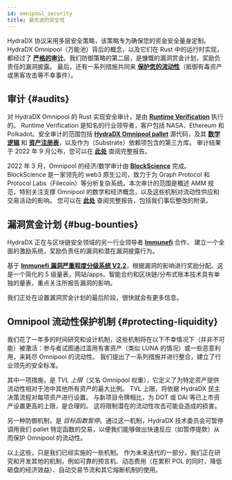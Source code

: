 ```yaml
---
id: omnipool_security
title: 最先进的安全性
---
```


HydraDX 协议采用多层安全策略，该策略专为确保您的资金安全量身定制。HydraDX Omnipool（万能池）背后的概念，以及它们在 Rust 中的运行时实现，都经过了 **[严格的审计](#audits)**。我们防御策略的第二层，是慷慨的漏洞赏金计划，奖励负责任的漏洞披露。 最后，还有一系列措施共同来 **[保护您的流动性](#protecting-liquidity)**（抵御有毒资产或黑客攻击等不幸事件）。

## 审计 {#audits}

对 HydraDX Omnipool 的 Rust 实现安全审计，是由 **[Runtime Verification](https://runtimeverification.com/)** 执行的。 Runtime Verification 是知名的行业领导者，客户包括 NASA、Ethereum 和 Polkadot。安全审计的范围包括 **[HydraDX Omnipool pallet](https://github.com/galacticcouncil/HydraDX-node/blob/master/pallets/omnipool/src/)** 源代码，及其 **[数学逻辑](https://github.com/galacticcouncil/HydraDX-math/tree/main/src/omnipool)** 和 **[资产注册表](https://github.com/galacticcouncil/warehouse/tree/main/asset-registry)**，以及作为（Substrate）依赖项包含的第三方库。 审计结果于 2022 年 9 月公布，您可以在 **[此处](https://github.com/galacticcouncil/HydraDX-audit-reports/blob/main/220907-Runtime-Verification-Security-Audit.pdf)** 查阅完整报告。

2022 年 3 月，Omnipool 的经济/数学审计由 **[BlockScience](https://block.science/)** 完成。 BlockScience 是一家领先的 web3 原生公司，致力于为 Graph Protocol 和 Protocol Labs（Filecoin）等分析复杂系统。本次审计的范围是概述 AMM 规范，特别关注支撑 Omnipool 的数学和经济概念，以及这些机制对流动性供应和交易活动的影响。 您可以在 **[此处](https://github.com/galacticcouncil/HydraDX-audit-reports/blob/main/220322-BlockScience-Omnipool-Report%2Baddendum-by-HydraDX.pdf)** 查阅完整报告，包括我们事后整改的附录。

## 漏洞赏金计划 {#bug-bounties}

HydraDX 正在与区块链安全领域的另一行业领导者 **[Immunefi](https://immunefi.com/)** 合作， 建立一个全面的激励系统，奖励负责任的漏洞和潜在漏洞披露行为。

基于 **[Immunefi 漏洞严重程度分级系统 V2.2](https://immunefi.com/immunefi-vulnerability-severity-classification-system-v2-2/)**，根据漏洞的影响进行奖励分配。这是一个简化的 5 级量表，网站/apps、智能合约和区块链/分布式账本技术具有单独的量表，重点关注所报告漏洞的影响。 

我们正处在设置漏洞赏金计划的最后阶段，很快就会有更多信息。

## Omnipool 流动性保护机制 {#protecting-liquidity}

我们花了一年多的时间研究和设计机制，这些机制将在以下不幸情况下（并非不可能）被激活：参与者试图通过滥用有害资产（类似 LUNA 的情况）或一些恶意利用，来耗尽 Omnipool 的流动性。 我们提出了一系列措施并进行整合，建立了行业领先的安全标准。

其中一项措施，是 *TVL 上限*（又名 Omnipool 权重），它定义了为特定资产提供流动性相对于池中其他所有资产的最大比例。 TVL 上限，将依据 HydraDX 民主决策流程对每项资产进行设置。 与新项目令牌相比，为 DOT 或 DAI 等已上市资产设置更高的上限，是合理的。 这将限制潜在的流动性攻击可能会造成的损害。

另一种防御机制，是 *目标函数暂停*。通过这一机制，HydraDX 技术委员会可暂停调用我们 pallet 特定函数的交易，以便我们能够做出快速反应（如暂停提款）从而保护 Omnipool 的流动性。

以上这些，只是我们已经实施的一些机制。 作为未来迭代的一部分，我们正在研究和开发其他的机制，例如可靠的预言机、动态费用（在累积 POL 的同时，降低砸盘的经济效益）、自动交易节流和其它熔断机制的使用。

